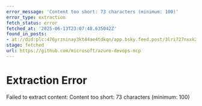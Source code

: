 ```yaml
---
error_message: 'Content too short: 73 characters (minimum: 100)'
error_type: extraction
fetch_status: error
fetched_at: '2025-06-13T23:07:48.635042Z'
found_in_posts:
- at://did:plc:476yrzninay3kt44ae4tdkqn/app.bsky.feed.post/3lri727nxxk2f
stage: fetched
url: https://github.com/microsoft/azure-devops-mcp
---
```


# Extraction Error

Failed to extract content: Content too short: 73 characters (minimum: 100)